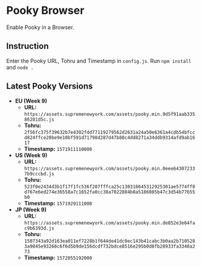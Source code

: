 # Pooky Browser
Enable Pooky in a Browser.

## Instruction
Enter the Pooky URL, Tohru and Timestamp in `config.js`. Run `npm install` and `node .`

## Latest Pooky Versions

* **EU (Week 9)**
  - **URL:** `https://assets.supremenewyork.com/assets/pooky.min.9d5f91aab33586281d5c.js`
  - **Tohru:** `2f56fc375f39632b7e4302fdd77119279562d2631a24a50e6361a4cdb54bfccd824ffce20be9e10bf591d71798d287d47b88c4dd8271a34ddb9314afd9ab1617`
  - **Timestamp:** `1571911110000`
* **US (Week 9)**
  - **URL:** `https://assets.supremenewyork.com/assets/pooky.min.0eee643072337b9cccbd.js`
  - **Tohru:** `523f0e2434d3b1f17f1fc536f207fffca25c130318645312925301ae5774ff8d767e6ed274e36558a7c1652fa0cc38a7022884b8a5186085b47c3d54b77655b0`
  - **Timestamp:** `1571929111000`
* **JP (Week 9)**
  - **URL:** `https://assets.supremenewyork.com/assets/pooky.min.de852e3e64fac9b6393d.js`
  - **Tohru:** `1507343a92d163ea011ef7228b1f644de41dc0ec143b41cabc3b0aa2b7105283a9845e93268c6f6d5b9de156dcdf732bdce8516e295b0d8fb28933fa3348a273`
  - **Timestamp:** `1572055192000`

